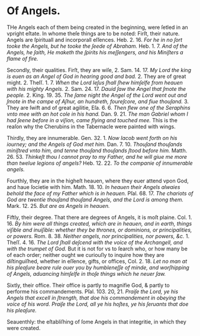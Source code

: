 # Of Angels.

THe Angels each of them being created in the beginning, were ſetled in an vpright eſtate. In whome theſe things are to be noted: Firſt, their nature. Angels are ſpirituall and incorporall eſſences. Heb. 2. 16. *For he in no ſort tooke the Angels, but he tooke the ſeede of Abraham.* Heb. 1. 7. *And of the Angels, he ſaith, He maketh the ſpirits his meſſengers, and his Miniſters a flame of fire.*

Secondly, their qualities. Firſt, they are wiſe, 2. Sam. 14. 17. *My Lord the king is euen as an Angel of God in hearing good and bad.* 2. They are of great might. 2. Theſſ. 1. 7. *When the Lord Ieſus ſhall ſhew himſelfe from heauen with his mighty Angels.* 2. Sam. 24. 17. *Dauid ſaw the Angel that ſmote the people.* 2. King. 19. 35. *The ſame night the Angel of the Lord went out and ſmote in the campe of Aſhur, an hundreth, foureſcore, and fiue thouſand.* 3. They are ſwift and of great agilitie, Eſa. 6. 6. *Then flew one of the Seraphins vnto mee with an hot cole in his hand.* Dan. 9. 21. *The man Gabriel whom I had ſeene before in a viſion, came flying and touched mee.* This is the reaſon why the Cherubins in the Tabernacle were painted with wings.

Thirdly, they are innumerable. Gen. 32. 1. *Now Iacob went forth on his iourney; and the Angels of God met him.* Dan. 7. 10. *Thouſand thouſands miniſtred vnto him, and tenne thouſand thouſands ſtood before him.* Matth. 26. 53. *Thinkeſt thou I cannot pray to my Father, and he will giue me more than twelue legions of angels?* Heb. 12. 22. *To the companie of innumerable angels.*

Fourthly, they are in the higheſt heauen, where they euer attend vpon God, and haue ſocietie with him. Math. 18. 10. *In heauen their Angels alwaies behold the face of my Father which is in heauen.* Pſal. 68. 17. *The chariots of God are twentie thouſand thouſand Angels, and the Lord is among them.* Mark. 12. 25. *But are as Angels in heauen.*

Fiftly, their degree. That there are degrees of Angels, it is moſt plaine. Col. 1. 16. *By him were all things created, which are in heauen, and in earth, things viſible and inuiſible: whether they be thrones, or dominions, or principalities, or powers.* Rom. 8. 38. *Neither angels, nor principalities, nor powers, &c.* 1. Theſſ. 4. 16. *The Lord ſhall deſcend with the voice of the Archangell, and with the trumpet of God.* But it is not for vs to ſearch who, or how many be of each order; neither ought we curiouſly to inquire how they are diſtinguiſhed, whether in eſſence, gifts, or offices, Col. 2. 18. *Let no man at his pleaſure beare rule ouer you by humbleneſſe of minde, and worſhipping of Angels, aduancing himſelfe in thoſe things which he neuer ſaw.*

Sixtly, their office. Their office is partly to magnifie God, & partly to performe his commandements. Pſal. 103. 20, 21. *Praiſe the Lord, ye his Angels that excell in ſtrength, that doe his commandement in obeying the voice of his word. Praiſe the Lord, all ye his hoſtes, ye his ſeruants that doe his pleaſure.*

Seauenthly: the eſtabliſhing of ſome Angels in that integritie, in which they were created.